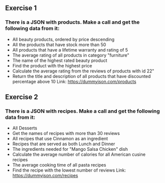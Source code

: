 ## Exercise 1

### There is a JSON with products. Make a call and get the following data from it:

- All beauty products, ordered by price descending
- All the products that have stock more than 50
- All products that have a lifetime warranty and rating of 5
- The average rating of all products in category "furniture"
- The name of the highest rated beauty product
- Find the product with the highest price
- Calculate the average rating from the reviews of products with id 22"
- Return the title and description of all products that have discounted percentage above 10
  Link: https://dummyjson.com/products

## Exercise 2

### There is a JSON with recipes. Make a call and get the following data from it:

- All Desserts
- Get the names of recipes with more than 30 reviews
- All recipes that use Cinnamon as an ingredient
- Recipes that are served as both Lunch and Dinner
- The ingredients needed for "Mango Salsa Chicken" dish
- Calculate the average number of calories for all American cusine recipes
- The average cooking time of all pasta recipes
- Find the recipe with the lowest number of reviews
  Link: https://dummyjson.com/recipes
